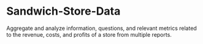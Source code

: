 # Sandwich-Store-Data
Aggregate and analyze information, questions, and relevant metrics related to the revenue, costs, and profits of a store from multiple reports.
